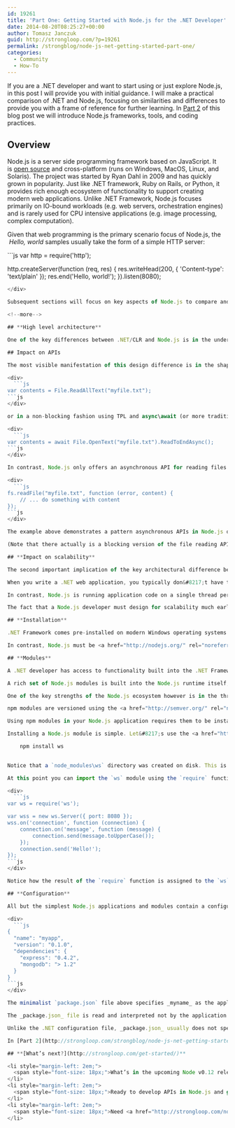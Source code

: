 ```yaml
---
id: 19261
title: 'Part One: Getting Started with Node.js for the .NET Developer'
date: 2014-08-20T08:25:27+00:00
author: Tomasz Janczuk
guid: http://strongloop.com/?p=19261
permalink: /strongblog/node-js-net-getting-started-part-one/
categories:
  - Community
  - How-To
---
```

If you are a .NET developer and want to start using or just explore Node.js, in this post I will provide you with initial guidance. I will make a practical comparison of .NET and Node.js, focusing on similarities and differences to provide you with a frame of reference for further learning. In <a href=" http://strongloop.com/strongblog/node-js-net-getting-started-part-two/" rel="noreferrer">Part 2</a> of this blog post we will introduce Node.js frameworks, tools, and coding practices.

## **Overview**

Node.js is a server side programming framework based on JavaScript. It is <a href="https://github.com/joyent/node" rel="noreferrer">open source</a> and cross-platform (runs on Windows, MacOS, Linux, and Solaris). The project was started by Ryan Dahl in 2009 and has quickly grown in popularity. Just like .NET framework, Ruby on Rails, or Python, it provides rich enough ecosystem of functionality to support creating modern web applications. Unlike .NET Framework, Node.js focuses primarily on IO-bound workloads (e.g. web servers, orchestration engines) and is rarely used for CPU intensive applications (e.g. image processing, complex computation).

Given that web programming is the primary scenario focus of Node.js, the  _Hello, world_ samples usually take the form of a simple HTTP server:

<div>
  ```js
var http = require('http');

http.createServer(function (req, res) {
    res.writeHead(200, { 'Content-type': 'text/plain' });
    res.end('Hello, world!');
}).listen(8080);
```js
</div>

Subsequent sections will focus on key aspects of Node.js to compare and contrast them with .NET framework.

<!--more-->

## **High level architecture**

One of the key differences between .NET/CLR and Node.js is in the underlying architecture. CLR is a multi-threaded runtime, while Node.js executes application code on a single thread within a process. Work scheduling in CLR focuses on assigning CPU time to threads, taking into account thread-blocking operations, and is abstracted away from the developer for the most part. In contrast, Node.js code execution is driven by a central, single-threaded event loop which executes non-blocking event handlers on that thread. Event handlers implemented by the application must be non-blocking. If they perform CPU blocking operation or computation, subsequent events will starve. For example, if you made a blocking API call within the message handler of the_Hello, world_ <a href="https://gist.github.com/tjanczuk/b849e7b0aa7775a72020#overview" rel="noreferrer">HTTP server above</a>, your web server application would be unresponsive to HTTP requests that arrived while the computation is taking place. Developers must be much more aware of work scheduling in a Node.js application than in a .NET application.

## Impact on APIs

The most visible manifestation of this design difference is in the shape of the APIs .NET and Node.js offer. While .NET usually provides both blocking and asynchronous (non-blocking) API versions for long running IO operations, Node.js offers almost exclusively asynchronous APIs. For example, reading a file in .NET may be implemented in a blocking fashion with:

<div>
  ```js
var contents = File.ReadAllText("myfile.txt");
```js
</div>

or in a non-blocking fashion using TPL and async\await (or more traditional async APIs in .NET):

<div>
  ```js
var contents = await File.OpenText("myfile.txt").ReadToEndAsync();
```js
</div>

In contrast, Node.js only offers an asynchronous API for reading files:

<div>
  ```js
fs.readFile("myfile.txt", function (error, content) {
    // ... do something with content
});
```js
</div>

The example above demonstrates a pattern asynchronous APIs in Node.js often follow: the `fs.readFile` API starts an asynchronous IO operation of reading a file, and invokes the callback function specified as the second parameter only when that operation completes. At that point the content of the file is already in memory and can be provided to the application without blocking.

(Note that there actually is a blocking version of the file reading API in Node; however, its use in practice is limited to narrow scenarios that do not require the process to remain responsive to other events).

## **Impact on scalability**

The second important implication of the key architectural difference between .NET/CLR and Node.js is in how applications scale out.

When you write a .NET web application, you typically don&#8217;t have to do anything special about scalability until your application cannot be accommodated by a single server VM. CLR&#8217;s multi-threaded scheduler knows how to fully leverage multi-core CPUs of modern servers, allowing code in your application to execute in parallel on multiple cores of a single machine.

In contrast, Node.js is running application code on a single thread per process, and therefore cannot fully leverage multi-core CPUs using just one process. A Node.js developer faces the scalability problem much earlier than a .NET developer: as soon as the capacity of a _single CPU core_ is insufficient to handle the application logic. Fortunately Node.js makes it easy to scale out your application to multi-core CPUs using the built-in <a href="http://nodejs.org/api/cluster.html" rel="noreferrer">cluster</a> module, optionally with the added management features of <a href="https://github.com/strongloop/strong-cluster-control" rel="noreferrer">strong-cluster-control</a>. Using _cluster_, with a few extra lines of code you can spawn multiple child processes, each running the same application code. If your application has a network listener (e.g. an HTTP server), all spawned processes will be listening on the same network port, and the operating system kernel will load balance new connections across the spawned processes. That way, a Node.js application can fully leverage the CPU power of a multi-core, multi-CPU server. The _strong-cluster-control_ module by StrongLoop enhances _cluster_ with the ability to monitor child processes, throttle their restarts in case of frequent failures and control the cluster through an API or command line tool.

The fact that a Node.js developer must design for scalability much earlier than a .NET developer has another advantage. Designing for scalability early usually results in cleaner application architecture. Many of the mechanisms a developer would use to scale out to multi-core servers would be used verbatim to scale out to a multi-server web farm. For example, scaling out to multi-core servers often requires a mechanism to externalize application state, something a similar .NET application can simply accomplish with shared in-memory state (with complexity that usually manifests itself only later in the form of race conditions and deadlocks).

## **Installation**

.NET Framework comes pre-installed on modern Windows operating systems. As long as the version of the framework matches your needs, your .NET application can immediately run on those systems.

In contrast, Node.js must be <a href="http://nodejs.org/" rel="noreferrer">explicitly installed</a>. Fortunately, Node.js has a much smaller and portable runtime than .NET Framework. The core Node.js runtime on Windows is a self-contained executable less than 7MB in size (as of Node.js version v0.10.28). Given that, it is not unreasonable to re-distribute the Node.js runtime along with your application, especially if you have a dependency on a particular version.

## **Modules**

A .NET developer has access to functionality built into the .NET Framework itself as well as third party .NET components distributed as <a href="http://www.nuget.org/" rel="noreferrer">NuGet</a> packages. In Node.js, consistent units of functionality are packaged as<a href="http://nodejs.org/api/modules.html" rel="noreferrer">modules</a>, which are then imported into the application using the `require` function.

A rich set of Node.js modules is built into the Node.js runtime itself, and part of the single executable file representing the runtime (`node.exe` on Windows). The built-in modules range in functionality from file system operations, to process management, cryptography, clustering, to creating TCP, HTTP, and UDP clients and servers. In essence, one can already get a decent mileage out of the built-in modules. You can get an idea of the functional span of the built-in modules by looking at <a href="http://nodejs.org/api/" rel="noreferrer">Node.js API documentation</a>.

One of the key strengths of the Node.js ecosystem however is in the thriving open source community providing Node.js extensions. The central repository of these extensions is <a href="https://www.npmjs.org/" rel="noreferrer">npm</a>. As of this writing, there are over 70k modules on npm (compare this to over 20k NuGet packages for .NET Framework). The span of functionality offered by npm modules can only be characterized as _everything under the Sun_: you will find modules that allow communication with most SQL and NoSQL storage solutions, messaging systems, MVC and REST frameworks, templating engines, protocol implementations, etc. Although this is not a requirement, the de-facto pattern Node.js community follows is that a module published on npm also hosts its source code on GitHub.

npm modules are versioned using the <a href="http://semver.org/" rel="noreferrer">semver</a> versioning semantics. Following this semantics is important to allow the system to choose the correct version of a module during automatic module installation (see<a href="https://gist.github.com/tjanczuk/b849e7b0aa7775a72020#configuration" rel="noreferrer">configuration</a>).

Using npm modules in your Node.js application requires them to be installed, similarly to installing NuGet packages for a .NET application. Every Node.js distribution or build contains an npm package manager. This is a command line npm client application (written in Node.js itself) that allows you to search, install, manage, and publish npm modules.

Installing a Node.js module is simple. Let&#8217;s use the <a href="https://www.npmjs.org/package/ws" rel="noreferrer">ws</a> module to implement a simple WebSocket server in Node.js. You will also notice that the source code of the module along with its documentation are on GitHub at<a href="https://github.com/einaros/ws" rel="noreferrer">einaros/ws</a>, which is the pattern followed by vast majority of Node.js modules. First, install the module:

    npm install ws
    

Notice that a `node_modules\ws` directory was created on disk. This is where the module code is stored and where the Node.js runtime will <a href="http://nodejs.org/api/modules.html" rel="noreferrer">load it from</a> when the application runs.

At this point you can import the `ws` module using the `require` function within your Node.js application and implement your WebSocket server using APIs it offers:

<div>
  ```js
var ws = require('ws');

var wss = new ws.Server({ port: 8080 });
wss.on('connection', function (connection) {
    connection.on('message', function (message) {
        connection.send(message.toUpperCase());
    });
    connection.send('Hello!');
});
```js
</div>

Notice how the result of the `require` function is assigned to the `ws` variable. This mechanism allows you to create your own namespace for the APIs exposed by the `ws` module by making them available as functions and properties of an object whose name your application controls. This mechanism is similar to <a href="http://msdn.microsoft.com/en-us/library/sf0df423.aspx" rel="noreferrer">using alias directives</a> in .NET, except it is much more commonly used in Node.js applications and modules.

## **Configuration**

All but the simplest Node.js applications and modules contain a configuration file called `package.json`. The primary purpose of this file is to specify the name of the package, its version, and to declare dependencies: other Node.js modules that a particular module requires to function correctly. These aspects of the _package.json_ are similar to the manifest embedded in .NET assemblies. Other roles this file plays include specifying custom post-installation steps, ways of running tests, or development time dependencies. The full <a href="https://www.npmjs.org/doc/json.html" rel="noreferrer">specification of the package.json file</a> explains the capabilities in detail.

<div>
  ```js
{
  "name": "myapp",
  "version": "0.1.0",
  "dependencies": {
    "express": "0.4.2",
    "mongodb": "> 1.2"
  }
}
```js
</div>

The minimalist `package.json` file above specifies _myname_ as the application name, sets the version number to 0.1.0, and declares that the application depends on the _express_ and _mongodb_ npm modules. Module dependencies can require a very specific version of a module (e.g. 0.4.2) or provide a more relaxed version constraint (e.g. `> 1.2`). In general applications should be as specific as possible in declaring module versions. When comparing module versions, the <a href="http://semver.org/" rel="noreferrer">semver</a> semantics applies.

The _package.json_ file is read and interpreted not by the application itself, but by the npm client tool than manages npm modules. In particular, calling `npm install` in a directory that contains a _package.json_ file will ensure that all modules the component depends on are available in the environment; missing modules will be obtained from the npm repository. Running `npm install` is part of a typical workflow of deploying a Node.js application.

Unlike the .NET configuration file, _package.json_ usually does not specify any application settings. Node.js application settings are commonly passed to the application through environment variables. Some applications introduce their own, file-based mechanisms of specifying settings. Typically these files use JSON or YAML formats, which are easy to parse in JavaScript and easier to work with for a human than XML.

In [Part 2](http://strongloop.com/strongblog/node-js-net-getting-started-part-two/) of this blog I will explore frameworks, tools, hosting, and coding practices of Node.js.

## **[What’s next?](http://strongloop.com/get-started/)**

<li style="margin-left: 2em;">
  <span style="font-size: 18px;">What’s in the upcoming Node v0.12 release? <a href="http://strongloop.com/node-js/whats-new-in-node-js-v0-12/">Six new features, plus new and breaking APIs</a>.</span>
</li>
<li style="margin-left: 2em;">
  <span style="font-size: 18px;">Ready to develop APIs in Node.js and get them connected to your data? Check out the Node.js <a href="http://strongloop.com/node-js/loopback/">LoopBack framework</a>. We’ve made it easy to get started either locally or on your favorite cloud, with a <a href="http://strongloop.com/get-started/">simple npm install</a>.</span>
</li>
<li style="margin-left: 2em;">
  <span style="font-size: 18px;">Need <a href="http://strongloop.com/node-js-support/expertise/">training and certification</a> for Node? Learn more about both the private and open options StrongLoop offers.</span>
</li>